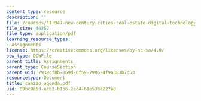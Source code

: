 ```yaml
---
content_type: resource
description: ''
file: /courses/11-947-new-century-cities-real-estate-digital-technology-and-design-fall-2004/89bc9a5decb2b1b62ec461e538a227a8_canizo_agenda.pdf
file_size: 46257
file_type: application/pdf
learning_resource_types:
- Assignments
license: https://creativecommons.org/licenses/by-nc-sa/4.0/
ocw_type: OCWFile
parent_title: Assignments
parent_type: CourseSection
parent_uid: 7939cf8b-869d-6f59-7906-4f9a383b7d53
resourcetype: Document
title: canizo_agenda.pdf
uid: 89bc9a5d-ecb2-b1b6-2ec4-61e538a227a8
---
```

